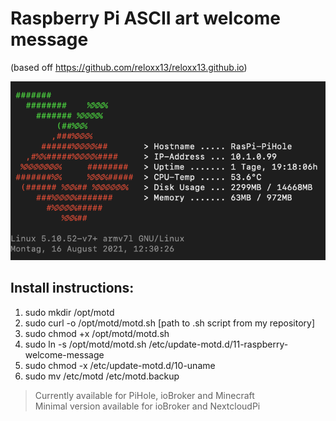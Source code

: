 # Raspberry Pi ASCII art welcome message
(based off https://github.com/reloxx13/reloxx13.github.io)

![Image of MOTD for PiHole](https://github.com/andiweli/raspberry-welcome/blob/main/images/pihole-motd.png)

## Install instructions:
1. sudo mkdir /opt/motd
2. sudo curl -o /opt/motd/motd.sh [path to .sh script from my repository]
3. sudo chmod +x /opt/motd/motd.sh
4. sudo ln -s /opt/motd/motd.sh /etc/update-motd.d/11-raspberry-welcome-message
5. sudo chmod -x /etc/update-motd.d/10-uname
6. sudo mv /etc/motd /etc/motd.backup

> Currently available for PiHole, ioBroker and Minecraft<br>
> Minimal version available for ioBroker and NextcloudPi
